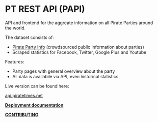 PT REST API (PAPI)
==================

API and frontend for the aggreate information on all Pirate Parties around the world. 

The dataset consists of:
 - [Pirate Party Info](https://github.com/Pirate-Parties-International/PPI-party-info) (crowdsourced public information about parties)
 - Scraped statistics for Facebook, Twitter, Google Plus and Youtube

Features:
 - Party pages with general overview about the party
 - All data is availabile via API, even historical statistics


Live version can be found here:

[api.piratetimes.net](http://api.piratetimes.net)


**[Deployment documentation](doc/deployment.md)**

**[CONTRIBUTING](doc/contributing.md)**
